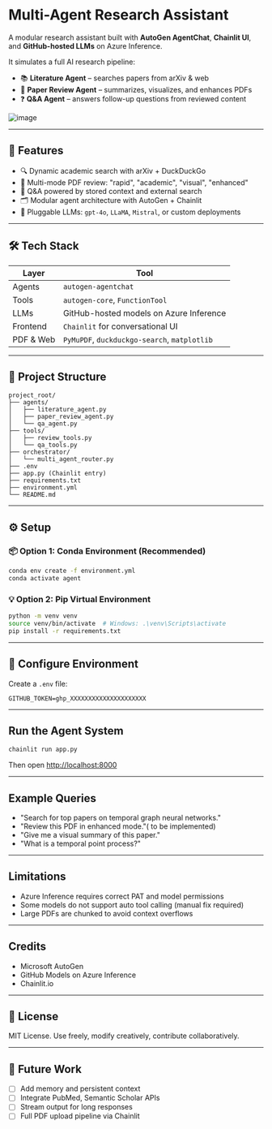 #  Multi-Agent Research Assistant

A modular research assistant built with **AutoGen AgentChat**, **Chainlit UI**, and **GitHub-hosted LLMs** on Azure Inference.

It simulates a full AI research pipeline:
- 📚 **Literature Agent** – searches papers from arXiv & web
- 🧾 **Paper Review Agent** – summarizes, visualizes, and enhances PDFs
- ❓ **Q&A Agent** – answers follow-up questions from reviewed content

![image](https://github.com/user-attachments/assets/330950ac-1f9c-4615-b6b3-56d380ce08f3)


---

## 🚀 Features

- 🔍 Dynamic academic search with arXiv + DuckDuckGo
- 📄 Multi-mode PDF review: "rapid", "academic", "visual", "enhanced"
- 🧠 Q&A powered by stored context and external search
- 🗂 Modular agent architecture with AutoGen + Chainlit
- 🧩 Pluggable LLMs: `gpt-4o`, `LLaMA`, `Mistral`, or custom deployments

---

## 🛠️ Tech Stack

| Layer | Tool |
|-------|------|
| Agents | `autogen-agentchat` |
| Tools  | `autogen-core`, `FunctionTool` |
| LLMs   | GitHub-hosted models on Azure Inference |
| Frontend | `Chainlit` for conversational UI |
| PDF & Web | `PyMuPDF`, `duckduckgo-search`, `matplotlib` |

---

## 📂 Project Structure

```
project_root/
├── agents/
│   ├── literature_agent.py
│   ├── paper_review_agent.py
│   └── qa_agent.py
├── tools/
│   ├── review_tools.py
│   └── qa_tools.py
├── orchestrator/
│   └── multi_agent_router.py
├── .env
├── app.py (Chainlit entry)
├── requirements.txt
├── environment.yml
└── README.md
```

---

## ⚙️ Setup

### 📦 Option 1: Conda Environment (Recommended)

```bash
conda env create -f environment.yml
conda activate agent
```

### 💡 Option 2: Pip Virtual Environment

```bash
python -m venv venv
source venv/bin/activate  # Windows: .\venv\Scripts\activate
pip install -r requirements.txt
```

---

## 🔐 Configure Environment
Create a `.env` file:
```env
GITHUB_TOKEN=ghp_XXXXXXXXXXXXXXXXXXXXX
```

---

##  Run the Agent System

```bash
chainlit run app.py
```
Then open [http://localhost:8000](http://localhost:8000)

---

## Example Queries

- "Search for top papers on temporal graph neural networks."
- "Review this PDF in enhanced mode."( to be implemented)
- "Give me a visual summary of this paper."
- "What is a temporal point process?"

---

## Limitations

- Azure Inference requires correct PAT and model permissions
- Some models do not support auto tool calling (manual fix required)
- Large PDFs are chunked to avoid context overflows

---

## Credits

- Microsoft AutoGen
- GitHub Models on Azure Inference
- Chainlit.io

---

## 📜 License

MIT License. Use freely, modify creatively, contribute collaboratively.

---

## 🤖 Future Work

- [ ] Add memory and persistent context
- [ ] Integrate PubMed, Semantic Scholar APIs
- [ ] Stream output for long responses
- [ ] Full PDF upload pipeline via Chainlit
